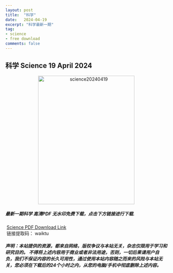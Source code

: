 ```yaml
---
layout: post
title:  "科学"
date:   2024-04-19
excerpt: "科学最新一期"
tag:
- science 
- free download
comments: false
---
```


## 科学 Science 19 April 2024

<div align="center">
<img src="https://i.postimg.cc/MTwZwZpG/Science-19-April-2024-00.png" alt="science20240419" border="0" width = 300 height = 400 /> 
</div>


 <h5>最新一期科学 高清PDF 无水印免费下载，点击下方链接进行下载. </h5>
 
  <a href="https://wwk.lanzout.com/iKv0p1wjmz4j">Science PDF Download Link</a>  
  <br/>
  链接提取码： waiktu
 
##### 声明：本站提供的资源，都来自网络，版权争议与本站无关，杂志仅限用于学习和研究目的。 不得将上述内容用于商业或者非法用途，否则，一切后果请用户自负，我们不保证内容的长久可用性，通过使用本站内容随之而来的风险与本站无关，您必须在下载后的24个小时之内，从您的电脑/手机中彻底删除上述内容。
